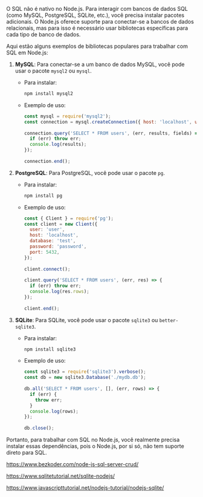 O SQL não é nativo no Node.js. Para interagir com bancos de dados SQL (como MySQL, PostgreSQL, SQLite, etc.), você precisa instalar pacotes adicionais. O Node.js oferece suporte para conectar-se a bancos de dados relacionais, mas para isso é necessário usar bibliotecas específicas para cada tipo de banco de dados.
 
Aqui estão alguns exemplos de bibliotecas populares para trabalhar com SQL em Node.js:
 
1. **MySQL**: Para conectar-se a um banco de dados MySQL, você pode usar o pacote `mysql2` ou `mysql`.
   - Para instalar:
     ```bash
     npm install mysql2
     ```
   - Exemplo de uso:
     ```js
     const mysql = require('mysql2');
     const connection = mysql.createConnection({ host: 'localhost', user: 'root', database: 'test' });
 
     connection.query('SELECT * FROM users', (err, results, fields) => {
       if (err) throw err;
       console.log(results);
     });
 
     connection.end();
     ```
 
2. **PostgreSQL**: Para PostgreSQL, você pode usar o pacote `pg`.
   - Para instalar:
     ```bash
     npm install pg
     ```
   - Exemplo de uso:
     ```js
     const { Client } = require('pg');
     const client = new Client({
       user: 'user',
       host: 'localhost',
       database: 'test',
       password: 'password',
       port: 5432,
     });
 
     client.connect();
 
     client.query('SELECT * FROM users', (err, res) => {
       if (err) throw err;
       console.log(res.rows);
     });
 
     client.end();
     ```
 
3. **SQLite**: Para SQLite, você pode usar o pacote `sqlite3` ou `better-sqlite3`.
   - Para instalar:
     ```bash
     npm install sqlite3
     ```
   - Exemplo de uso:
     ```js
     const sqlite3 = require('sqlite3').verbose();
     const db = new sqlite3.Database('./mydb.db');
 
     db.all('SELECT * FROM users', [], (err, rows) => {
       if (err) {
         throw err;
       }
       console.log(rows);
     });
 
     db.close();
     ```
 
Portanto, para trabalhar com SQL no Node.js, você realmente precisa instalar essas dependências, pois o Node.js, por si só, não tem suporte direto para SQL.
 
https://www.bezkoder.com/node-js-sql-server-crud/
 
https://www.sqlitetutorial.net/sqlite-nodejs/
 
https://www.javascripttutorial.net/nodejs-tutorial/nodejs-sqlite/